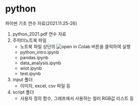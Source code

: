 # python

파이썬 기초 연수 자료(2021.11.25-26)

1. python_2021.pdf 연수 자료
2. 주피터노트북 파일 
    - 노트북 파일 상단의 ![open in Colab](https://github.com/hyunchangyi/python2021/raw/main/input/open_in_colab.png) 버튼을 클릭하여 실행
    - python_intro.ipynb
    - pandas.ipynb
    - data_analysis.ipynb
    - wiot.ipynb
    - test.ipynb
3. input 폴더
    - 이미지, excel, csv 파일 등
4. script 폴더
    - 사용자 정의 함수, 그래프에서 사용하는 컬러 RGB값 리스트 등
